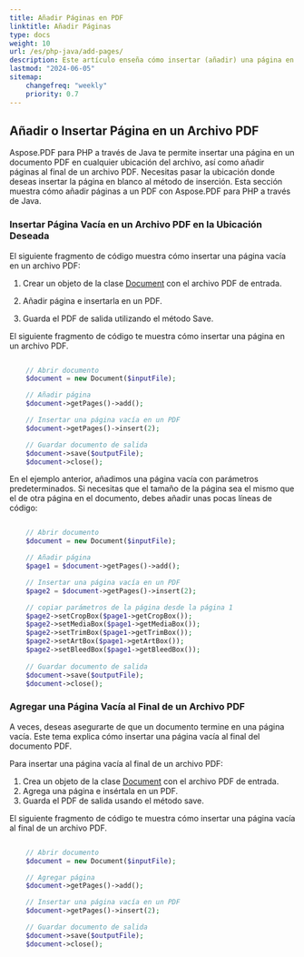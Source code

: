 ```yaml
---
title: Añadir Páginas en PDF 
linktitle: Añadir Páginas
type: docs
weight: 10
url: /es/php-java/add-pages/
description: Este artículo enseña cómo insertar (añadir) una página en la ubicación deseada de un archivo PDF. Aprenda cómo mover, eliminar (borrar) páginas de un archivo PDF usando PHP.
lastmod: "2024-06-05"
sitemap:
    changefreq: "weekly"
    priority: 0.7
---
```


## Añadir o Insertar Página en un Archivo PDF

Aspose.PDF para PHP a través de Java te permite insertar una página en un documento PDF en cualquier ubicación del archivo, así como añadir páginas al final de un archivo PDF. Necesitas pasar la ubicación donde deseas insertar la página en blanco al método de inserción. Esta sección muestra cómo añadir páginas a un PDF con Aspose.PDF para PHP a través de Java.

### Insertar Página Vacía en un Archivo PDF en la Ubicación Deseada

El siguiente fragmento de código muestra cómo insertar una página vacía en un archivo PDF:

1. Crear un objeto de la clase [Document](https://reference.aspose.com/pdf/java/com.aspose.pdf/Document) con el archivo PDF de entrada.
1. Añadir página e insertarla en un PDF.

1. Guarda el PDF de salida utilizando el método Save.

El siguiente fragmento de código te muestra cómo insertar una página en un archivo PDF.

```php

    // Abrir documento
    $document = new Document($inputFile);

    // Añadir página
    $document->getPages()->add();

    // Insertar una página vacía en un PDF
    $document->getPages()->insert(2);

    // Guardar documento de salida
    $document->save($outputFile);
    $document->close();
```

En el ejemplo anterior, añadimos una página vacía con parámetros predeterminados. Si necesitas que el tamaño de la página sea el mismo que el de otra página en el documento, debes añadir
unas pocas líneas de código:

```php

    // Abrir documento
    $document = new Document($inputFile);

    // Añadir página
    $page1 = $document->getPages()->add();

    // Insertar una página vacía en un PDF
    $page2 = $document->getPages()->insert(2);

    // copiar parámetros de la página desde la página 1
    $page2->setCropBox($page1->getCropBox());
    $page2->setMediaBox($page1->getMediaBox());
    $page2->setTrimBox($page1->getTrimBox());
    $page2->setArtBox($page1->getArtBox());
    $page2->setBleedBox($page1->getBleedBox());
    
    // Guardar documento de salida
    $document->save($outputFile);
    $document->close();
```


### Agregar una Página Vacía al Final de un Archivo PDF

A veces, deseas asegurarte de que un documento termine en una página vacía. Este tema explica cómo insertar una página vacía al final del documento PDF.

Para insertar una página vacía al final de un archivo PDF:

1. Crea un objeto de la clase [Document](https://reference.aspose.com/pdf/java/com.aspose.pdf/Document) con el archivo PDF de entrada.
1. Agrega una página e insértala en un PDF.
1. Guarda el PDF de salida usando el método save.

El siguiente fragmento de código te muestra cómo insertar una página vacía al final de un archivo PDF.

```php

    // Abrir documento
    $document = new Document($inputFile);

    // Agregar página
    $document->getPages()->add();

    // Insertar una página vacía en un PDF
    $document->getPages()->insert(2);

    // Guardar documento de salida
    $document->save($outputFile);
    $document->close();
```